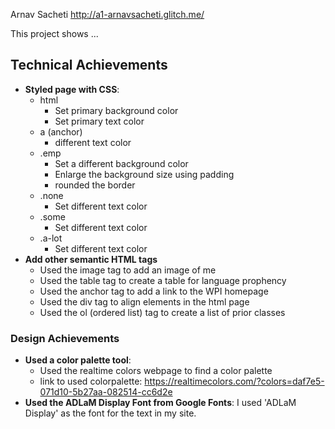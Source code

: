 Arnav Sacheti
http://a1-arnavsacheti.glitch.me/

This project shows ...

## Technical Achievements
- **Styled page with CSS**:  
  - html
    - Set primary background color
    - Set primary text color
  - a (anchor)
    - different text color
  - .emp
    - Set a different background color
    - Enlarge the background size using padding
    - rounded the border
  - .none
    - Set different text color
  - .some
    - Set different text color
  - .a-lot
    - Set different text color
- **Add other semantic HTML tags**
  - Used the image tag to add an image of me
  - Used the table tag to create a table for language prophency
  - Used the anchor tag to add a link to the WPI homepage
  - Used the div tag to align elements in the html page
  - Used the ol (ordered list) tag to create a list of prior classes
  
### Design Achievements
- **Used a color palette tool**:
  - Used the realtime colors webpage to find a color palette
  - link to used colorpalette: https://realtimecolors.com/?colors=daf7e5-071d10-5b27aa-082514-cc6d2e
- **Used the ADLaM Display Font from Google Fonts**: I used 'ADLaM Display' as the font for the text in my site.
